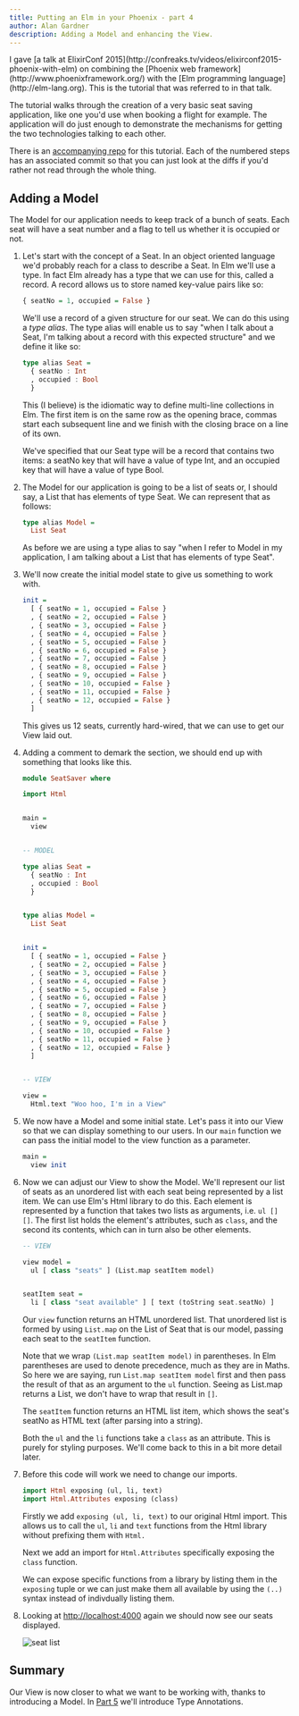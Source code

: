```yaml
---
title: Putting an Elm in your Phoenix - part 4
author: Alan Gardner
description: Adding a Model and enhancing the View.
---
```


<section class="callout">
  I gave [a talk at ElixirConf 2015](http://confreaks.tv/videos/elixirconf2015-phoenix-with-elm) on combining the [Phoenix web framework](http://www.phoenixframework.org/) with the [Elm programming language](http://elm-lang.org). This is the tutorial that was referred to in that talk.

  The tutorial walks through the creation of a very basic seat saving application, like one you'd use when booking a flight for example. The application will do just enough to demonstrate the mechanisms for getting the two technologies talking to each other.

  There is an [accompanying repo](https://github.com/CultivateHQ/seat_saver) for this tutorial. Each of the numbered steps has an associated commit so that you can just look at the diffs if you'd rather not read through the whole thing.
</section>


## Adding a Model

The Model for our application needs to keep track of a bunch of seats. Each seat will have a seat number and a flag to tell us whether it is occupied or not.

1. Let's start with the concept of a Seat. In an object oriented language we'd probably reach for a class to describe a Seat. In Elm we'll use a type. In fact Elm already has a type that we can use for this, called a record. A record allows us to store named key-value pairs like so:

    ```haskell
    { seatNo = 1, occupied = False }
    ```

    We'll use a record of a given structure for our seat. We can do this using a *type alias*. The type alias will enable us to say "when I talk about a Seat, I'm talking about a record with this expected structure" and we define it like so:

    ```haskell
    type alias Seat =
      { seatNo : Int
      , occupied : Bool
      }
    ```

    This (I believe) is the idiomatic way to define multi-line collections in Elm. The first item is on the same row as the opening brace, commas start each subsequent line and we finish with the closing brace on a line of its own.

    We've specified that our Seat type will be a record that contains two items: a seatNo key that will have a value of type Int, and an occupied key that will have a value of type Bool.

2. The Model for our application is going to be a list of seats or, I should say, a List that has elements of type Seat. We can represent that as follows:

    ```haskell
    type alias Model =
      List Seat
    ```

    As before we are using a type alias to say "when I refer to Model in my application, I am talking about a List that has elements of type Seat".

3. We'll now create the initial model state to give us something to work with.

    ```haskell
    init =
      [ { seatNo = 1, occupied = False }
      , { seatNo = 2, occupied = False }
      , { seatNo = 3, occupied = False }
      , { seatNo = 4, occupied = False }
      , { seatNo = 5, occupied = False }
      , { seatNo = 6, occupied = False }
      , { seatNo = 7, occupied = False }
      , { seatNo = 8, occupied = False }
      , { seatNo = 9, occupied = False }
      , { seatNo = 10, occupied = False }
      , { seatNo = 11, occupied = False }
      , { seatNo = 12, occupied = False }
      ]
    ```

    This gives us 12 seats, currently hard-wired, that we can use to get our View laid out.

4. Adding a comment to demark the section, we should end up with something that looks like this.

    ```haskell
    module SeatSaver where

    import Html


    main =
      view


    -- MODEL

    type alias Seat =
      { seatNo : Int
      , occupied : Bool
      }


    type alias Model =
      List Seat


    init =
      [ { seatNo = 1, occupied = False }
      , { seatNo = 2, occupied = False }
      , { seatNo = 3, occupied = False }
      , { seatNo = 4, occupied = False }
      , { seatNo = 5, occupied = False }
      , { seatNo = 6, occupied = False }
      , { seatNo = 7, occupied = False }
      , { seatNo = 8, occupied = False }
      , { seatNo = 9, occupied = False }
      , { seatNo = 10, occupied = False }
      , { seatNo = 11, occupied = False }
      , { seatNo = 12, occupied = False }
      ]


    -- VIEW

    view =
      Html.text "Woo hoo, I'm in a View"
    ```

5. We now have a Model and some initial state. Let's pass it into our View so that we can display something to our users. In our `main` function we can pass the initial model to the view function as a parameter.

    ```haskell
    main =
      view init
    ```

6. Now we can adjust our View to show the Model. We'll represent our list of seats as an unordered list with each seat being represented by a list item. We can use Elm's Html library to do this. Each element is represented by a function that takes two lists as arguments, i.e. `ul [] []`. The first list holds the element's attributes, such as `class`, and the second its contents, which can in turn also be other elements.

    ```haskell
    -- VIEW

    view model =
      ul [ class "seats" ] (List.map seatItem model)


    seatItem seat =
      li [ class "seat available" ] [ text (toString seat.seatNo) ]
    ```

    Our `view` function returns an HTML unordered list. That unordered list is formed by using `List.map` on the List of Seat that is our model, passing each seat to the `seatItem` function.

    <div class="callout">
      Note that we wrap <code>(List.map seatItem model)</code> in parentheses. In Elm parentheses are used to denote precedence, much as they are in Maths. So here we are saying, run <code>List.map seatItem model</code> first and then pass the result of that as an argument to the <code>ul</code> function. Seeing as List.map returns a List, we don't have to wrap that result in <code>[]</code>.
    </div>

    The `seatItem` function returns an HTML list item, which shows the seat's seatNo as HTML text (after parsing into a string).

    Both the `ul` and the `li` functions take a `class` as an attribute. This is purely for styling purposes. We'll come back to this in a bit more detail later.

7. Before this code will work we need to change our imports.

    ```haskell
    import Html exposing (ul, li, text)
    import Html.Attributes exposing (class)
    ```

    Firstly we add `exposing (ul, li, text)` to our original Html import. This allows us to call the `ul`, `li` and `text` functions from the Html library without prefixing them with `Html.`

    Next we add an import for `Html.Attributes` specifically exposing the `class` function.

    We can expose specific functions from a library by listing them in the `exposing` tuple or we can just make them all available by using the `(..)` syntax instead of indivdually listing them.

8. Looking at <http://localhost:4000> again we should now see our seats displayed.

    ![seat list](/images/phoenix-elm/8.png)

## Summary

Our View is now closer to what we want to be working with, thanks to introducing a Model. In [Part 5](/posts/phoenix-elm-5) we'll introduce Type Annotations.
